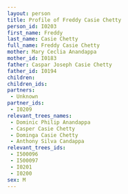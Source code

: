 ```yaml
---
layout: person
title: Profile of Freddy Casie Chetty
person_id: I0203
first_name: Freddy
last_name: Casie Chetty
full_name: Freddy Casie Chetty
mother: Mary Ceclia Anandappa
mother_id: I0183
father: Caspar Joseph Casie Chetty
father_id: I0194
children:
children_ids:
partners:
 - Unknown
partner_ids:
 - I0209
relevant_trees_names:
 - Dominic Philip Anandappa
 - Casper Casie Chetty
 - Dominga Casie Chetty
 - Anthony Silva Candappa
relevant_trees_ids:
 - I500096
 - I500097
 - I0201
 - I0200
sex: M
---
```


